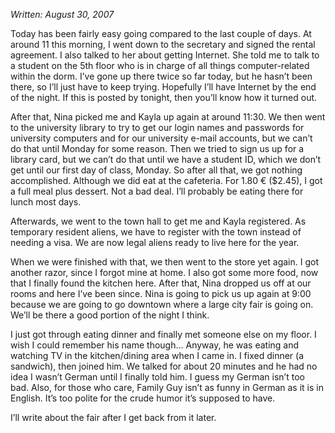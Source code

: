 *Written: August 30, 2007*

Today has been fairly easy going compared to the last couple of days. At around 11 this morning, I went down to the secretary and signed the rental agreement. I also talked to her about getting Internet. She told me to talk to a student on the 5th floor who is in charge of all things computer-related within the dorm. I’ve gone up there twice so far today, but he hasn’t been there, so I’ll just have to keep trying. Hopefully I’ll have Internet by the end of the night. If this is posted by tonight, then you’ll know how it turned out.

After that, Nina picked me and Kayla up again at around 11:30. We then went to the university library to try to get our login names and passwords for university computers and for our university e-mail accounts, but we can’t do that until Monday for some reason. Then we tried to sign us up for a library card, but we can’t do that until we have a student ID, which we don’t get until our first day of class, Monday. So after all that, we got nothing accomplished. Although we did eat at the cafeteria. For 1.80 € ($2.45), I got a full meal plus dessert. Not a bad deal. I’ll probably be eating there for lunch most days.

Afterwards, we went to the town hall to get me and Kayla registered. As temporary resident aliens, we have to register with the town instead of needing a visa. We are now legal aliens ready to live here for the year.

When we were finished with that, we then went to the store yet again. I got another razor, since I forgot mine at home. I also got some more food, now that I finally found the kitchen here. After that, Nina dropped us off at our rooms and here I’ve been since. Nina is going to pick us up again at 9:00 because we are going to go downtown where a large city fair is going on. We’ll be there a good portion of the night I think.

I just got through eating dinner and finally met someone else on my floor. I wish I could remember his name though… Anyway, he was eating and watching TV in the kitchen/dining area when I came in. I fixed dinner (a sandwich), then joined him. We talked for about 20 minutes and he had no idea I wasn’t German until I finally told him. I guess my German isn’t too bad. Also, for those who care, Family Guy isn’t as funny in German as it is in English. It’s too polite for the crude humor it’s supposed to have.

I’ll write about the fair after I get back from it later.